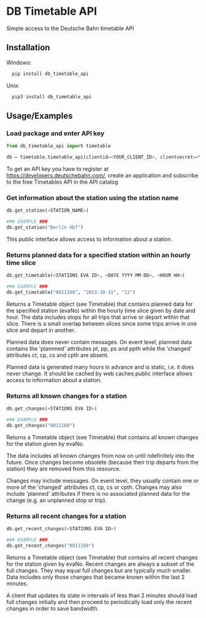 
# DB Timetable API

Simple access to the Deutsche Bahn timetable API
## Installation

Windows:
```bash
  pip install db_timetable_api
```

Unix:
```bash
  pip3 install db_timetable_api
```
## Usage/Examples

### Load package and enter API key
```python
from db_timetable_api import timetable

db = timetable.timetable_api(clientid=<YOUR_CLIENT_ID>, clientsecret=<YOUR_CLIENT_SECRET>)
```
To get an API key you have to register at https://developers.deutschebahn.com/, create an application and subscribe to the free Timetables API in the API catalog

### Get information about the station using the station name
```python
db.get_station(<STATION_NAME>)

### EXAMPLE ###
db.get_station("Berlin Hbf")
```
This public interface allows access to information about a station.



### Returns planned data for a specified station within an hourly time slice
```python
db.get_timetable(<STATIONS EVA ID>, <DATE YYYY-MM-DD>, <HOUR HH>)

### EXAMPLE ###
db.get_timetable("8011160", "2023-10-31", "12")
```
Returns a Timetable object (see Timetable) that contains planned data for the specified station (evaNo) within the hourly time slice given by date and hour. The data includes stops for all trips that arrive or depart within that slice. There is a small overlap between slices since some trips arrive in one slice and depart in another.

Planned data does never contain messages. On event level, planned data contains the 'plannned' attributes pt, pp, ps and ppth while the 'changed' attributes ct, cp, cs and cpth are absent.

Planned data is generated many hours in advance and is static, i.e. it does never change. It should be cached by web caches.public interface allows access to information about a station.

### Returns all known changes for a station
```python
db.get_changes(<STATIONS EVA ID>)

### EXAMPLE ###
db.get_changes("8011160")
```
Returns a Timetable object (see Timetable) that contains all known changes for the station given by evaNo.

The data includes all known changes from now on until ndefinitely into the future. Once changes become obsolete (because their trip departs from the station) they are removed from this resource.

Changes may include messages. On event level, they usually contain one or more of the 'changed' attributes ct, cp, cs or cpth. Changes may also include 'planned' attributes if there is no associated planned data for the change (e.g. an unplanned stop or trip).


### Returns all recent changes for a station
```python
db.get_recent_changes(<STATIONS EVA ID>)

### EXAMPLE ###
db.get_recent_changes("8011160")
```
Returns a Timetable object (see Timetable) that contains all recent changes for the station given by evaNo. Recent changes are always a subset of the full changes. They may equal full changes but are typically much smaller. Data includes only those changes that became known within the last 2 minutes.

A client that updates its state in intervals of less than 2 minutes should load full changes initially and then proceed to periodically load only the recent changes in order to save bandwidth.